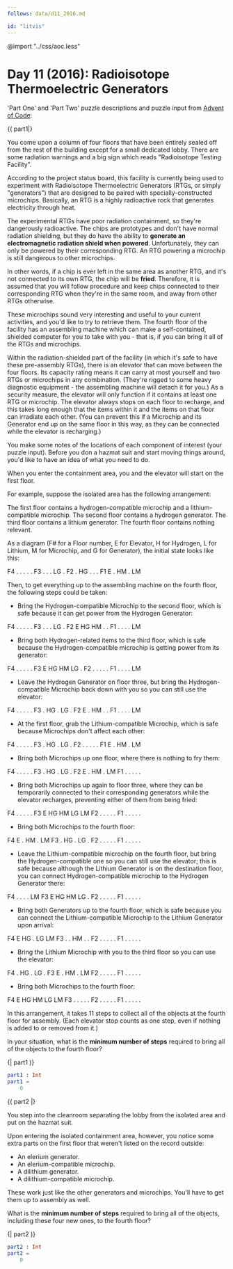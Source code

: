 ```yaml
---
follows: data/d11_2016.md

id: "litvis"
---
```


@import "../css/aoc.less"

# Day 11 (2016): Radioisotope Thermoelectric Generators

'Part One' and 'Part Two' puzzle descriptions and puzzle input from [Advent of Code](https://adventofcode.com/2016/day/11):

{( part1|}

You come upon a column of four floors that have been entirely sealed off from the rest of the building except for a small dedicated lobby. There are some radiation warnings and a big sign which reads "Radioisotope Testing Facility".

According to the project status board, this facility is currently being used to experiment with Radioisotope Thermoelectric Generators (RTGs, or simply "generators") that are designed to be paired with specially-constructed microchips. Basically, an RTG is a highly radioactive rock that generates electricity through heat.

The experimental RTGs have poor radiation containment, so they're dangerously radioactive. The chips are prototypes and don't have normal radiation shielding, but they do have the ability to **generate an electromagnetic radiation shield when powered**. Unfortunately, they can only be powered by their corresponding RTG. An RTG powering a microchip is still dangerous to other microchips.

In other words, if a chip is ever left in the same area as another RTG, and it's not connected to its own RTG, the chip will be **fried**. Therefore, it is assumed that you will follow procedure and keep chips connected to their corresponding RTG when they're in the same room, and away from other RTGs otherwise.

These microchips sound very interesting and useful to your current activities, and you'd like to try to retrieve them. The fourth floor of the facility has an assembling machine which can make a self-contained, shielded computer for you to take with you - that is, if you can bring it all of the RTGs and microchips.

Within the radiation-shielded part of the facility (in which it's safe to have these pre-assembly RTGs), there is an elevator that can move between the four floors. Its capacity rating means it can carry at most yourself and two RTGs or microchips in any combination. (They're rigged to some heavy diagnostic equipment - the assembling machine will detach it for you.) As a security measure, the elevator will only function if it contains at least one RTG or microchip. The elevator always stops on each floor to recharge, and this takes long enough that the items within it and the items on that floor can irradiate each other. (You can prevent this if a Microchip and its Generator end up on the same floor in this way, as they can be connected while the elevator is recharging.)

You make some notes of the locations of each component of interest (your puzzle input). Before you don a hazmat suit and start moving things around, you'd like to have an idea of what you need to do.

When you enter the containment area, you and the elevator will start on the first floor.

For example, suppose the isolated area has the following arrangement:

The first floor contains a hydrogen-compatible microchip and a lithium-compatible microchip.
The second floor contains a hydrogen generator.
The third floor contains a lithium generator.
The fourth floor contains nothing relevant.

As a diagram (F# for a Floor number, E for Elevator, H for Hydrogen, L for Lithium, M for Microchip, and G for Generator), the initial state looks like this:

F4 . . . . .
F3 . . . LG .
F2 . HG . . .
F1 E . HM . LM

Then, to get everything up to the assembling machine on the fourth floor, the following steps could be taken:

- Bring the Hydrogen-compatible Microchip to the second floor, which is safe because it can get power from the Hydrogen Generator:

F4 . . . . .
F3 . . . LG .
F2 E HG HM . .
F1 . . . . LM

- Bring both Hydrogen-related items to the third floor, which is safe because the Hydrogen-compatible microchip is getting power from its generator:

F4 . . . . .
F3 E HG HM LG .
F2 . . . . .
F1 . . . . LM

- Leave the Hydrogen Generator on floor three, but bring the Hydrogen-compatible Microchip back down with you so you can still use the elevator:

F4 . . . . .
F3 . HG . LG .
F2 E . HM . .
F1 . . . . LM

- At the first floor, grab the Lithium-compatible Microchip, which is safe because Microchips don't affect each other:

F4 . . . . .
F3 . HG . LG .
F2 . . . . .
F1 E . HM . LM

- Bring both Microchips up one floor, where there is nothing to fry them:

F4 . . . . .
F3 . HG . LG .
F2 E . HM . LM
F1 . . . . .

- Bring both Microchips up again to floor three, where they can be temporarily connected to their corresponding generators while the elevator recharges, preventing either of them from being fried:

F4 . . . . .
F3 E HG HM LG LM
F2 . . . . .
F1 . . . . .

- Bring both Microchips to the fourth floor:

F4 E . HM . LM
F3 . HG . LG .
F2 . . . . .
F1 . . . . .

- Leave the Lithium-compatible microchip on the fourth floor, but bring the Hydrogen-compatible one so you can still use the elevator; this is safe because although the Lithium Generator is on the destination floor, you can connect Hydrogen-compatible microchip to the Hydrogen Generator there:

F4 . . . . LM
F3 E HG HM LG .
F2 . . . . .
F1 . . . . .

- Bring both Generators up to the fourth floor, which is safe because you can connect the Lithium-compatible Microchip to the Lithium Generator upon arrival:

F4 E HG . LG LM
F3 . . HM . .
F2 . . . . .
F1 . . . . .

- Bring the Lithium Microchip with you to the third floor so you can use the elevator:

F4 . HG . LG .
F3 E . HM . LM
F2 . . . . .
F1 . . . . .

- Bring both Microchips to the fourth floor:

F4 E HG HM LG LM
F3 . . . . .
F2 . . . . .
F1 . . . . .

In this arrangement, it takes 11 steps to collect all of the objects at the fourth floor for assembly. (Each elevator stop counts as one step, even if nothing is added to or removed from it.)

In your situation, what is the **minimum number of steps** required to bring all of the objects to the fourth floor?

{| part1 )}

```elm {l r}
part1 : Int
part1 =
    0
```

{( part2 |}

You step into the cleanroom separating the lobby from the isolated area and put on the hazmat suit.

Upon entering the isolated containment area, however, you notice some extra parts on the first floor that weren't listed on the record outside:

- An elerium generator.
- An elerium-compatible microchip.
- A dilithium generator.
- A dilithium-compatible microchip.

These work just like the other generators and microchips. You'll have to get them up to assembly as well.

What is the **minimum number of steps** required to bring all of the objects, including these four new ones, to the fourth floor?

{| part2 )}

```elm {l r}
part2 : Int
part2 =
    0
```

